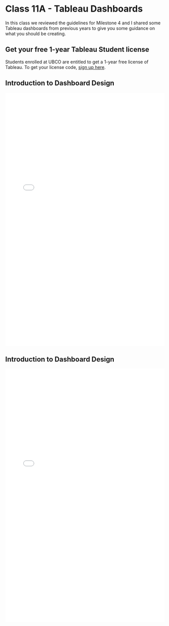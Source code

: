 # Class 11A - Tableau Dashboards

In this class we reviewed the guidelines for Milestone 4 and I shared some Tableau dashboards from previous years to give you some guidance on what you should be creating.

## Get your free 1-year Tableau Student license

Students enrolled at UBCO are entitled to get a 1-year free license of Tableau.
To get your license code, [sign up here](https://www.tableau.com/academic/students#form).

## Introduction to Dashboard Design

<iframe src="../../../Lecture11B_Dashboard_Design.pdf" width="100%" height="800px" frameBorder="0"> </iframe>

## Introduction to Dashboard Design

<iframe src="../../../Lecture11C_Dashboard_Design II.pdf" width="100%" height="800px" frameBorder="0"> </iframe>
